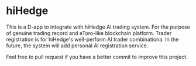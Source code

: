 # hiHedge

This is a D-app to integrate with hiHedge AI trading system.
For the purpose of genuine trading record and eToro-like blockchain platform.
Trader registration is for hiHedge's well-perform AI trader combinationa.
In the future, the system will add personal AI registration service.

Feel free to pull request if you have a better commit to improve this project.
